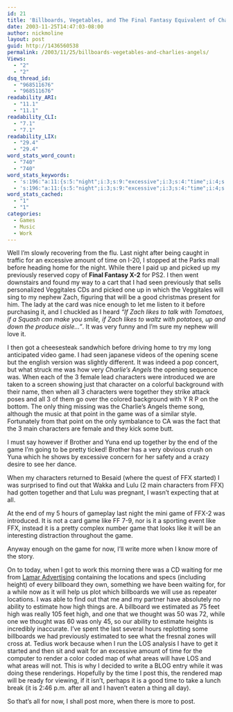 ```yaml
---
id: 21
title: 'Billboards, Vegetables, and The Final Fantasy Equivalent of Charlie&#8217;s Angels'
date: 2003-11-25T14:47:03-08:00
author: nickmoline
layout: post
guid: http://1436560538
permalink: /2003/11/25/billboards-vegetables-and-charlies-angels/
Views:
  - "2"
  - "2"
dsq_thread_id:
  - "968511676"
  - "968511676"
readability_ARI:
  - "11.1"
  - "11.1"
readability_CLI:
  - "7.1"
  - "7.1"
readability_LIX:
  - "29.4"
  - "29.4"
word_stats_word_count:
  - "740"
  - "740"
word_stats_keywords:
  - 's:196:"a:11:{s:5:"night";i:3;s:9:"excessive";i:3;s:4:"time";i:4;s:10:"previously";i:3;s:4:"zach";i:3;s:4:"game";i:8;s:10:"characters";i:5;s:8:"together";i:3;s:4:"like";i:3;s:4:"high";i:3;s:4:"post";i:3;}";'
  - 's:196:"a:11:{s:5:"night";i:3;s:9:"excessive";i:3;s:4:"time";i:4;s:10:"previously";i:3;s:4:"zach";i:3;s:4:"game";i:8;s:10:"characters";i:5;s:8:"together";i:3;s:4:"like";i:3;s:4:"high";i:3;s:4:"post";i:3;}";'
word_stats_cached:
  - "1"
  - "1"
categories:
  - Games
  - Music
  - Work
---
```

Well I&#8217;m slowly recovering from the flu. Last night after being caught in traffic for an excessive amount of time on I-20, I stopped at the Parks mall before heading home for the night. While there I paid up and picked up my previously reserved copy of **Final Fantasy X-2** for PS2. I then went downstairs and found my way to a cart that I had seen previously that sells personalized Veggitales CDs and picked one up in which the Veggitales will sing to my nephew Zach, figuring that will be a good christmas present for him. The lady at the card was nice enough to let me listen to it before purchasing it, and I chuckled as I heard _&#8220;If Zach likes to talk with Tomatoes, if a Squash can make you smile, if Zach likes to waltz with potatoes, up and down the produce aisle&#8230;&#8221;_. It was very funny and I&#8217;m sure my nephew will love it.

I then got a cheesesteak sandwhich before driving home to try my long anticipated video game. I had seen japanese videos of the opening scene but the english version was slightly different. It was indeed a pop concert, but what struck me was how very _Charlie&#8217;s Angels_ the opening sequence was. When each of the 3 female lead characters were introduced we are taken to a screen showing just that character on a colorful background with their name, then when all 3 characters were together they strike attack poses and all 3 of them go over the colored background with Y R P on the bottom. The only thing missing was the Charlie&#8217;s Angels theme song, although the music at that point in the game was of a similar style. Fortunately from that point on the only symbalance to CA was the fact that the 3 main characters are female and they kick some butt.

I must say however if Brother and Yuna end up together by the end of the game I&#8217;m going to be pretty ticked! Brother has a very obvious crush on Yuna which he shows by excessive concern for her safety and a crazy desire to see her dance.

When my characters returned to Besaid (where the quest of FFX started) I was surprised to find out that Wakka and Lulu (2 main characters from FFX) had gotten together and that Lulu was pregnant, I wasn&#8217;t expecting that at all.

At the end of my 5 hours of gameplay last night the mini game of FFX-2 was introduced. It is not a card game like FF 7-9, nor is it a sporting event like FFX, instead it is a pretty complex number game that looks like it will be an interesting distraction throughout the game.

Anyway enough on the game for now, I&#8217;ll write more when I know more of the story.

On to today, when I got to work this morning there was a CD waiting for me from <a target="_blank" href="http://www.lamar.com/">Lamar Advertising</a> containing the locations and specs (including height) of every billboard they own, something we have been waiting for, for a while now as it will help us plot which billboards we will use as repeater locations. I was able to find out that me and my partner have absolutely no ability to estimate how high things are. A billboard we estimated as 75 feet high was really 105 feet high, and one that we thought was 50 was 72, while one we thought was 60 was only 45, so our ability to estimate heights is incredibly inaccurate. I&#8217;ve spent the last several hours replotting some billboards we had previously estimated to see what the fresnal zones will cross at. Tedius work because when I run the LOS analysis I have to get it started and then sit and wait for an excessive amount of time for the computer to render a color coded map of what areas will have LOS and what areas will not. This is why I decided to write a BLOG entry while it was doing these renderings. Hopefully by the time I post this, the rendered map will be ready for viewing, if it isn&#8217;t, perhaps it is a good time to take a lunch break (it is 2:46 p.m. after all and I haven&#8217;t eaten a thing all day).

So that&#8217;s all for now, I shall post more, when there is more to post.